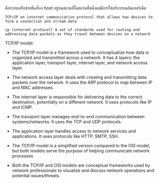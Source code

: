 คือระบบเครือข่ายที่เครื่อง host อยู่บนสถานที่ใดสถานที่หนึ่งแต่มีการให้บริการบนอินเทอร์เน็ต

	TCP/IP an internet communication protocol that allows two devices to form a connection and stream data 

	ip (internet protocol) A set of standards used for routing and addressing data packets as they travel between devices on a network


TCP/IP model:

- The TCP/IP model is a framework used to conceptualize how data is organized and transmitted across a network. It has 4 layers: the application layer, transport layer, internet layer, and network access layer.

- The network access layer deals with creating and transmitting data packets over the network. It uses the ARP protocol to map between IP and MAC addresses.

- The internet layer is responsible for delivering data to the correct destination, potentially on a different network. It uses protocols like IP and ICMP.

- The transport layer manages end-to-end communication between systems/networks. It uses the TCP and UDP protocols.  

- The application layer handles access to network services and applications. It uses protocols like HTTP, SMTP, SSH.

- The TCP/IP model is a simplified version compared to the OSI model, but both models serve the purpose of helping communicate network processes.

- Both the TCP/IP and OSI models are conceptual frameworks used by network professionals to visualize and discuss network operations and potential issues/threats.

